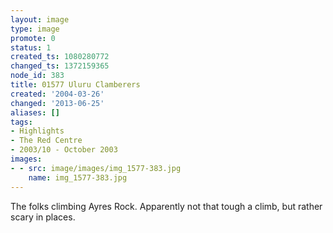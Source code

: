 ```yaml
---
layout: image
type: image
promote: 0
status: 1
created_ts: 1080280772
changed_ts: 1372159365
node_id: 383
title: 01577 Uluru Clamberers
created: '2004-03-26'
changed: '2013-06-25'
aliases: []
tags:
- Highlights
- The Red Centre
- 2003/10 - October 2003
images:
- - src: image/images/img_1577-383.jpg
    name: img_1577-383.jpg
---
```

The folks climbing Ayres Rock.  Apparently not that tough a climb, but rather scary in places.
